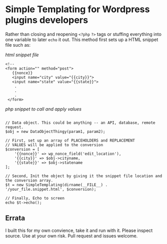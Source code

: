 Simple Templating for Wordpress plugins developers
=

Rather than closing and reopening `<?php`  `?>` tags or stuffing everything into one variable to later `echo` it out. This method first sets up a HTML snippet file such as:

_html snippet file_
```
<!--
<form action="" method="post">
   {{nonce}}
   <input name="city" value="{{city}}">
   <input name="state" value="{{state}}">
    .
    .
    .
 </form>

```

_php snippet to call and apply values_
```

// Data object. This could be anything -- an API, database, remote request. 
$obj = new DataObjectThingy(param1, param2);

// First, set up an array of PLACEHOLDERS and REPLACEMENT 
// VALUES will be applied to the conversion
$conversion = [
    '{{nonce}}' => wp_nonce_field('edit_location'),
    '{{city}}' => $obj->cityname,
    '{{state}}' => $obj->statename
];

// Second, Init the object by giving it the snippet file location and the conversion array.
$t = new SimpleTemplating(dirname(__FILE__) . '/your_file.snippet.html', $conversion);

// Finally, Echo to screen
echo $t->echo();
```

Errata
-
I built this for my own convience, take it and run with it. Please inspect source. Use at your own risk. Pull request and issues welcome. 
